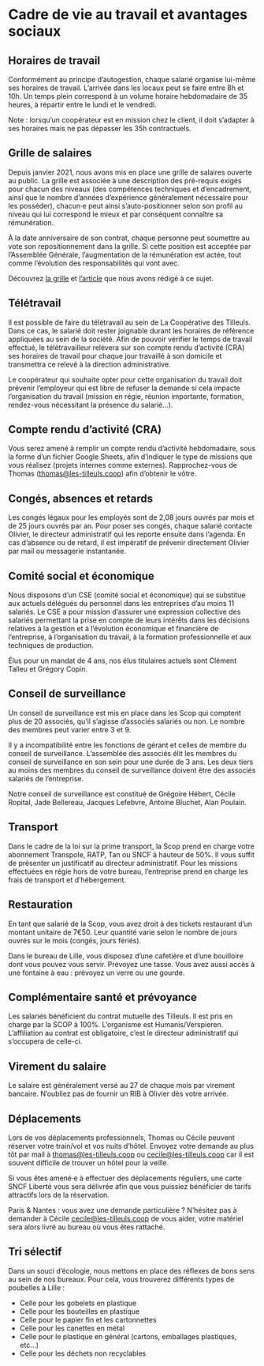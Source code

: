 # Cadre de vie au travail et avantages sociaux

## Horaires de travail

Conformément au principe d’autogestion, chaque salarié organise lui-même ses horaires de travail. L’arrivée dans les locaux peut se faire entre 8h et 10h. Un temps plein correspond à un volume horaire hebdomadaire de 35 heures, à répartir entre le lundi et le vendredi.

Note : lorsqu’un coopérateur est en mission chez le client, il doit s’adapter à ses horaires mais ne pas dépasser les 35h contractuels.

## Grille de salaires

Depuis janvier 2021, nous avons mis en place une grille de salaires ouverte au public. La grille est associée à une description des pré-requis exigés pour chacun des niveaux (des compétences techniques et d’encadrement, ainsi que le nombre d’années d’expérience généralement nécessaire pour les posséder), chacun·e peut ainsi s’auto-positionner selon son profil au niveau qui lui correspond le mieux et par conséquent connaître sa rémunération.

À la date anniversaire de son contrat, chaque personne peut soumettre au vote son repositionnement dans la grille. Si cette position est acceptée par l’Assemblée Générale, l’augmentation de la rémunération est actée, tout comme l’évolution des responsabilités qui vont avec.

Découvrez [la grille](https://github.com/coopTilleuls/handbook/blob/main/fr/titres-de-développeurs.md) et [l’article](https://les-tilleuls.coop/fr/blog/article/grille-salariale-a-vote) que nous avons rédigé à ce sujet.

## Télétravail

Il est possible de faire du télétravail au sein de La Coopérative des Tilleuls. Dans ce cas, le salarié doit rester joignable durant les horaires de référence appliquées au sein de la société. Afin de pouvoir vérifier le temps de travail effectué, le télétravailleur relèvera sur son compte rendu d’activité (CRA) ses horaires de travail pour chaque jour travaillé à son domicile et transmettra ce relevé à la direction administrative.

Le coopérateur qui souhaite opter pour cette organisation du travail doit prévenir l’employeur qui est libre de refuser la demande si cela impacte l’organisation du travail (mission en régie, réunion importante, formation, rendez-vous nécessitant la présence du salarié...).

## Compte rendu d’activité (CRA)

Vous serez amené à remplir un compte rendu d’activité hebdomadaire, sous la forme d’un fichier Google Sheets, afin d’indiquer le type de missions que vous réalisez (projets internes comme externes). Rapprochez-vous de Thomas (thomas@les-tilleuls.coop) afin d’obtenir le vôtre.

## Congés, absences et retards

Les congés légaux pour les employés sont de 2,08 jours ouvrés par mois et de 25 jours ouvrés par an. Pour poser ses congés, chaque salarié contacte Olivier, le directeur administratif qui les reporte ensuite dans l’agenda. En cas d’absence ou de retard, il est impératif de prévenir directement Olivier par mail ou messagerie instantanée.

## Comité social et économique

Nous disposons d’un CSE (comité social et économique) qui se substitue aux actuels délégués du personnel dans les entreprises d’au moins 11 salariés. Le CSE a pour mission d’assurer une expression collective des salariés permettant la prise en compte de leurs intérêts dans les décisions relatives à la gestion et à l’évolution économique et financière de l’entreprise, à l’organisation du travail, à la formation professionnelle et aux techniques de production.

Élus pour un mandat de 4 ans, nos élus titulaires actuels sont Clément Talleu et Grégory Copin.

## Conseil de surveillance

Un conseil de surveillance est mis en place dans les Scop qui comptent plus de 20 associés, qu’il s’agisse d’associés salariés ou non. Le nombre des membres peut varier entre 3 et 9.

Il y a incompatibilité entre les fonctions de gérant et celles de membre du conseil de surveillance. L’assemblée des associés élit les membres du conseil de surveillance en son sein pour une durée de 3 ans. Les deux tiers au moins des membres du conseil de surveillance doivent être des associés salariés de l’entreprise.

Notre conseil de surveillance est constitué de Grégoire Hébert, Cécile Ropital, Jade Bellereau, Jacques Lefebvre, Antoine Bluchet, Alan Poulain.

## Transport

Dans le cadre de la loi sur la prime transport, la Scop prend en charge votre abonnement Transpole, RATP, Tan ou SNCF à hauteur de 50%. Il vous suffit de présenter un justificatif au directeur administratif. Pour les missions effectuées en régie hors de votre bureau, l’entreprise prend en charge les frais de transport et d’hébergement.

## Restauration

En tant que salarié de la Scop, vous avez droit à des tickets restaurant d’un montant unitaire de 7€50. Leur quantité varie selon le nombre de jours ouvrés sur le mois (congés, jours fériés).

Dans le bureau de Lille, vous disposez d’une cafetière et d’une bouilloire dont vous pouvez vous servir. Prévoyez une tasse. Vous avez aussi accès à une fontaine à eau : prévoyez un verre ou une gourde.

## Complémentaire santé et prévoyance

Les salariés bénéficient du contrat mutuelle des Tilleuls. Il est pris en charge par la SCOP à 100%. L’organisme est Humanis/Verspieren. L’affiliation au contrat est obligatoire, c’est le directeur administratif qui s’occupera de celle-ci.

## Virement du salaire

Le salaire est généralement versé au 27 de chaque mois par virement bancaire. N’oubliez pas de fournir un RIB à Olivier dès votre arrivée.

## Déplacements

Lors de vos déplacements professionnels, Thomas ou Cécile peuvent réserver votre train/vol et vos nuits d’hôtel. Envoyez votre demande au plus tôt par mail à thomas@les-tilleuls.coop ou cecile@les-tilleuls.coop car il est souvent difficile de trouver un hôtel pour la veille.

Si vous êtes amené·e à effectuer des déplacements réguliers, une carte SNCF Liberté vous sera délivrée afin que vous puissiez bénéficier de tarifs attractifs lors de la réservation.

Paris & Nantes : vous avez une demande particulière ? N’hésitez pas à demander à Cécile cecile@les-tilleuls.coop de vous aider, votre matériel sera alors livré au bureau où vous êtes rattaché.

## Tri sélectif

Dans un souci d’écologie, nous mettons en place des réflexes de bons sens au sein de nos bureaux. Pour cela, vous trouverez différents types de poubelles à Lille :

- Celle pour les gobelets en plastique
- Celle pour les bouteilles en plastique
- Celle pour le papier fin et les cartonnettes
- Celle pour les canettes en métal
- Celle pour le plastique en général (cartons, emballages plastiques, etc...)
- Celle pour les déchets non recyclables
